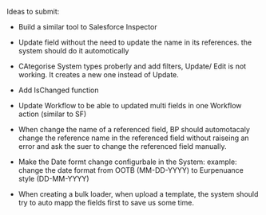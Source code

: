 
Ideas to submit:
- Build a similar tool to Salesforce Inspector
- Update field without the need to update the name in its references. the system should do it automotically
- CAtegorise System types proberly and add filters, Update/ Edit is not working. It creates a new one instead of Update. 

- Add IsChanged function
- Update Workflow to be able to updated multi fields in one Workflow action (similar to SF)
- When change the name of a referenced field, BP should automotacaly change the reference name in the referenced field without raiseing an error and ask the suer to change the referenced field manually.
- Make the Date formt change configurbale in the System: example: change the  date format from OOTB (MM-DD-YYYY) to Eurpenuance style (DD-MM-YYYY)
- When creating a bulk loader, when upload a template, the system should try to auto mapp the fields first to save us some time.

